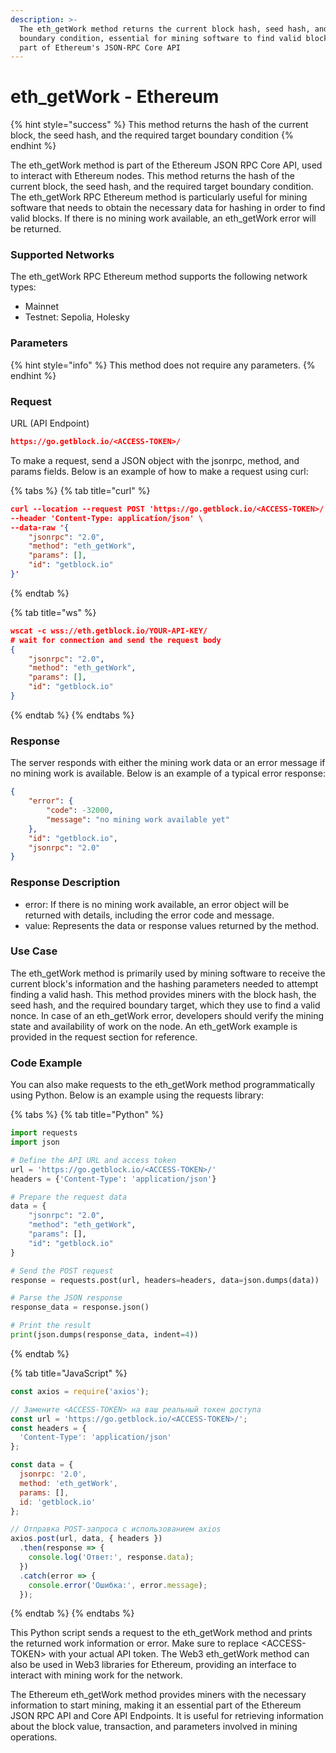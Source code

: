 ```yaml
---
description: >-
  The eth_getWork method returns the current block hash, seed hash, and target
  boundary condition, essential for mining software to find valid blocks. It's
  part of Ethereum's JSON-RPC Core API
---
```


# eth\_getWork - Ethereum

{% hint style="success" %}
This method returns the hash of the current block, the seed hash, and the required target boundary condition
{% endhint %}

The eth\_getWork method is part of the Ethereum JSON RPC Core API, used to interact with Ethereum nodes. This method returns the hash of the current block, the seed hash, and the required target boundary condition. The eth\_getWork RPC Ethereum method is particularly useful for mining software that needs to obtain the necessary data for hashing in order to find valid blocks. If there is no mining work available, an eth\_getWork error will be returned.

### Supported Networks

The eth\_getWork RPC Ethereum method supports the following network types:

* Mainnet
* Testnet: Sepolia, Holesky

### Parameters

{% hint style="info" %}
This method does not require any parameters.
{% endhint %}

### Request&#x20;

URL (API Endpoint)

```json
https://go.getblock.io/<ACCESS-TOKEN>/
```

To make a request, send a JSON object with the jsonrpc, method, and params fields. Below is an example of how to make a request using curl:

{% tabs %}
{% tab title="curl" %}
```json
curl --location --request POST 'https://go.getblock.io/<ACCESS-TOKEN>/' \
--header 'Content-Type: application/json' \
--data-raw '{
    "jsonrpc": "2.0",
    "method": "eth_getWork",
    "params": [],
    "id": "getblock.io"
}'
```
{% endtab %}

{% tab title="ws" %}
```json
wscat -c wss://eth.getblock.io/YOUR-API-KEY/ 
# wait for connection and send the request body 
{
    "jsonrpc": "2.0",
    "method": "eth_getWork",
    "params": [],
    "id": "getblock.io"
}
```
{% endtab %}
{% endtabs %}

### Response&#x20;

The server responds with either the mining work data or an error message if no mining work is available. Below is an example of a typical error response:

```json
{
    "error": {
        "code": -32000,
        "message": "no mining work available yet"
    },
    "id": "getblock.io",
    "jsonrpc": "2.0"
}
```

### Response Description

* error: If there is no mining work available, an error object will be returned with details, including the error code and message.
* value: Represents the data or response values returned by the method.

### Use Case

The eth\_getWork method is primarily used by mining software to receive the current block's information and the hashing parameters needed to attempt finding a valid hash. This method provides miners with the block hash, the seed hash, and the required boundary target, which they use to find a valid nonce. In case of an eth\_getWork error, developers should verify the mining state and availability of work on the node. An eth\_getWork example is provided in the request section for reference.

### Code Example

You can also make requests to the eth\_getWork method programmatically using Python. Below is an example using the requests library:

{% tabs %}
{% tab title="Python" %}
```python
import requests
import json

# Define the API URL and access token
url = 'https://go.getblock.io/<ACCESS-TOKEN>/'
headers = {'Content-Type': 'application/json'}

# Prepare the request data
data = {
    "jsonrpc": "2.0",
    "method": "eth_getWork",
    "params": [],
    "id": "getblock.io"
}

# Send the POST request
response = requests.post(url, headers=headers, data=json.dumps(data))

# Parse the JSON response
response_data = response.json()

# Print the result
print(json.dumps(response_data, indent=4))
```
{% endtab %}

{% tab title="JavaScript" %}
```javascript
const axios = require('axios');

// Замените <ACCESS-TOKEN> на ваш реальный токен доступа
const url = 'https://go.getblock.io/<ACCESS-TOKEN>/';
const headers = {
  'Content-Type': 'application/json'
};

const data = {
  jsonrpc: '2.0',
  method: 'eth_getWork',
  params: [],
  id: 'getblock.io'
};

// Отправка POST-запроса с использованием axios
axios.post(url, data, { headers })
  .then(response => {
    console.log('Ответ:', response.data);
  })
  .catch(error => {
    console.error('Ошибка:', error.message);
  });
```
{% endtab %}
{% endtabs %}

This Python script sends a request to the eth\_getWork method and prints the returned work information or error. Make sure to replace \<ACCESS-TOKEN> with your actual API token. The Web3 eth\_getWork method can also be used in Web3 libraries for Ethereum, providing an interface to interact with mining work for the network.

The Ethereum eth\_getWork method provides miners with the necessary information to start mining, making it an essential part of the Ethereum JSON RPC API and Core API Endpoints. It is useful for retrieving information about the block value, transaction, and parameters involved in mining operations.
